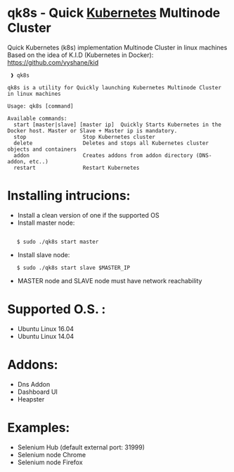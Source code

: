 # qk8s - Quick [Kubernetes](http://kubernetes.io) Multinode Cluster

Quick Kubernetes (k8s) implementation Multinode Cluster in linux machines
Based on the idea of K.I.D (Kubernetes in Docker): https://github.com/vyshane/kid

```
 ❱ qk8s

qk8s is a utility for Quickly launching Kubernetes Multinode Cluster in linux machines

Usage: qk8s [command]

Available commands:
  start	[master|slave] [master ip]	Quickly Starts Kubernetes in the Docker host. Master or Slave + Master ip is mandatory.
  stop					Stop Kubernetes cluster
  delete				Deletes and stops all Kubernetes cluster objects and containers
  addon					Creates addons from addon directory (DNS-addon, etc..)
  restart				Restart Kubernetes
```

# Installing intrucions:
 - Install a clean version of one if the supported OS
 - Install master node: 
```

   $ sudo ./qk8s start master
```
 - Install slave node:
```
   $ sudo ./qk8s start slave $MASTER_IP
```

 - MASTER node and SLAVE node must have network reachability

# Supported O.S. :
 - Ubuntu Linux 16.04
 - Ubuntu Linux 14.04

# Addons:
 - Dns Addon
 - Dashboard UI
 - Heapster

# Examples:
 - Selenium Hub (default external port: 31999)
 - Selenium node Chrome
 - Selenium node Firefox

